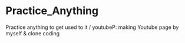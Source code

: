 # Practice_Anything
Practice anything to get used to it /
youtubeP: making Youtube page by myself & clone coding


